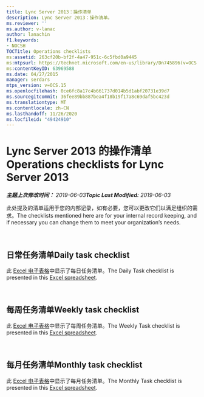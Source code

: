 ```yaml
---
title: Lync Server 2013：操作清单
description: Lync Server 2013：操作清单。
ms.reviewer: ''
ms.author: v-lanac
author: lanachin
f1.keywords:
- NOCSH
TOCTitle: Operations checklists
ms:assetid: 263cf20b-bf2f-4a47-951c-6c5fbd0a9445
ms:mtpsurl: https://technet.microsoft.com/en-us/library/Dn745896(v=OCS.15)
ms:contentKeyID: 63969588
ms.date: 04/27/2015
manager: serdars
mtps_version: v=OCS.15
ms.openlocfilehash: 0ce6fc8a17c4b661737d014b5d1abf20731e39d7
ms.sourcegitcommit: 36fee89bb887bea4f18b19f17a8c69daf5bc423d
ms.translationtype: MT
ms.contentlocale: zh-CN
ms.lasthandoff: 11/26/2020
ms.locfileid: "49424910"
---
```

# <a name="operations-checklists-for-lync-server-2013"></a><span data-ttu-id="1ea2c-103">Lync Server 2013 的操作清单</span><span class="sxs-lookup"><span data-stu-id="1ea2c-103">Operations checklists for Lync Server 2013</span></span> 


<span data-ttu-id="1ea2c-104">_**主题上次修改时间：** 2019-06-03_</span><span class="sxs-lookup"><span data-stu-id="1ea2c-104">_**Topic Last Modified:** 2019-06-03_</span></span>

<span data-ttu-id="1ea2c-105">此处提及的清单适用于您的内部记录，如有必要，您可以更改它们以满足组织的需求。</span><span class="sxs-lookup"><span data-stu-id="1ea2c-105">The checklists mentioned here are for your internal record keeping, and if necessary you can change them to meet your organization’s needs.</span></span>

<br>

## <a name="daily-task-checklist"></a><span data-ttu-id="1ea2c-106">日常任务清单</span><span class="sxs-lookup"><span data-stu-id="1ea2c-106">Daily task checklist</span></span>

<span data-ttu-id="1ea2c-107">此 [Excel 电子表格](https://github.com/MicrosoftDocs/OfficeDocs-SkypeForBusiness/blob/live/Lync/LyncServer/downloads/operations-daily.xlsx?raw=true)中显示了每日任务清单。</span><span class="sxs-lookup"><span data-stu-id="1ea2c-107">The Daily Task checklist is presented in this [Excel spreadsheet](https://github.com/MicrosoftDocs/OfficeDocs-SkypeForBusiness/blob/live/Lync/LyncServer/downloads/operations-daily.xlsx?raw=true).</span></span>

<br>

## <a name="weekly-task-checklist"></a><span data-ttu-id="1ea2c-108">每周任务清单</span><span class="sxs-lookup"><span data-stu-id="1ea2c-108">Weekly task checklist</span></span>

<span data-ttu-id="1ea2c-109">此 [Excel 电子表格](https://github.com/MicrosoftDocs/OfficeDocs-SkypeForBusiness/blob/live/Lync/LyncServer/downloads/operations-weekly.xlsx?raw=true)中显示了每周任务清单。</span><span class="sxs-lookup"><span data-stu-id="1ea2c-109">The Weekly Task checklist is presented in this [Excel spreadsheet](https://github.com/MicrosoftDocs/OfficeDocs-SkypeForBusiness/blob/live/Lync/LyncServer/downloads/operations-weekly.xlsx?raw=true).</span></span>


<br>

## <a name="monthly-task-checklist"></a><span data-ttu-id="1ea2c-110">每月任务清单</span><span class="sxs-lookup"><span data-stu-id="1ea2c-110">Monthly task checklist</span></span>


<span data-ttu-id="1ea2c-111">此 [Excel 电子表格](https://github.com/MicrosoftDocs/OfficeDocs-SkypeForBusiness/blob/live/Lync/LyncServer/downloads/operations-monthly.xlsx?raw=true)中显示了每月任务清单。</span><span class="sxs-lookup"><span data-stu-id="1ea2c-111">The Monthly Task checklist is presented in this [Excel spreadsheet](https://github.com/MicrosoftDocs/OfficeDocs-SkypeForBusiness/blob/live/Lync/LyncServer/downloads/operations-monthly.xlsx?raw=true).</span></span>

